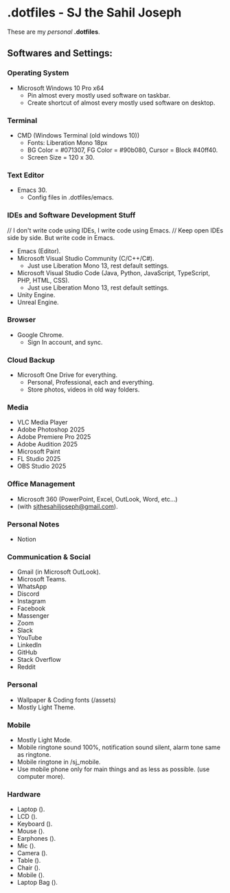 
# .dotfiles - SJ the Sahil Joseph
These are my *personal* __.dotfiles__.

## Softwares and Settings:

### Operating System
- Microsoft Windows 10 Pro x64
  - Pin almost every mostly used software on taskbar.
  - Create shortcut of almost every mostly used software on desktop.
    
### Terminal
- CMD (Windows Terminal (old windows 10))
  - Fonts: Liberation Mono 18px
  - BG Color = #071307, FG Color = #90b080, Cursor = Block #40ff40.
  - Screen Size = 120 x 30.

### Text Editor
- Emacs 30.
  - Config files in .dotfiles/emacs.
    
### IDEs and Software Development Stuff
// I don't write code using IDEs, I write code using Emacs.
// Keep open IDEs side by side. But write code in Emacs.
- Emacs (Editor).
- Microsoft Visual Studio Community (C/C++/C#).
  - Just use Liberation Mono 13, rest default settings.
- Microsoft Visual Studio Code (Java, Python, JavaScript, TypeScript, PHP, HTML, CSS).
  - Just use Liberation Mono 13, rest default settings.
- Unity Engine.
- Unreal Engine.

### Browser
- Google Chrome.
  - Sign In account, and sync.

### Cloud Backup
- Microsoft One Drive for everything.
  - Personal, Professional, each and everything.
  - Store photos, videos in old way folders.

### Media
- VLC Media Player
- Adobe Photoshop 2025
- Adobe Premiere Pro 2025
- Adobe Audition 2025
- Microsoft Paint
- FL Studio 2025
- OBS Studio 2025

### Office Management
- Microsoft 360 (PowerPoint, Excel, OutLook, Word, etc...)
- (with sjthesahiljoseph@gmail.com).

### Personal Notes
- Notion

### Communication & Social
- Gmail (in Microsoft OutLook).
- Microsoft Teams.
- WhatsApp
- Discord
- Instagram
- Facebook
- Massenger
- Zoom
- Slack
- YouTube
- LinkedIn
- GitHub
- Stack Overflow
- Reddit

### Personal
- Wallpaper & Coding fonts (/assets)
- Mostly Light Theme.

### Mobile
- Mostly Light Mode.
- Mobile ringtone sound 100%, notification sound silent, alarm tone same as ringtone.
- Mobile ringtone in /sj_mobile.
- Use mobile phone only for main things and as less as possible. (use computer more).

### Hardware
- Laptop ().
- LCD ().
- Keyboard ().
- Mouse ().
- Earphones ().
- Mic ().
- Camera ().
- Table ().
- Chair ().
- Mobile ().
- Laptop Bag ().



